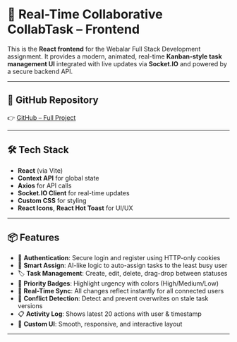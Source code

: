 # 🎨 Real-Time Collaborative CollabTask – Frontend

This is the **React frontend** for the Webalar Full Stack Development assignment. It provides a modern, animated, real-time **Kanban-style task management UI** integrated with live updates via **Socket.IO** and powered by a secure backend API.

---

## 🔗 GitHub Repository

👉 [GitHub – Full Project](https://github.com/pratyushranjn/real-time-collaborative-todo-board)

---

## 🛠 Tech Stack

- **React** (via Vite)
- **Context API** for global state
- **Axios** for API calls
- **Socket.IO Client** for real-time updates
- **Custom CSS** for styling
- **React Icons**, **React Hot Toast** for UI/UX

---

## 📦 Features

- 🔐 **Authentication**: Secure login and register using HTTP-only cookies
- 🧠 **Smart Assign**: AI-like logic to auto-assign tasks to the least busy user
- 🏷️ **Task Management**: Create, edit, delete, drag-drop between statuses
- 🚦 **Priority Badges**: Highlight urgency with colors (High/Medium/Low)
- 🔄 **Real-Time Sync**: All changes reflect instantly for all connected users
- 📝 **Conflict Detection**: Detect and prevent overwrites on stale task versions
- 📋 **Activity Log**: Shows latest 20 actions with user & timestamp
- 🎨 **Custom UI**: Smooth, responsive, and interactive layout

---